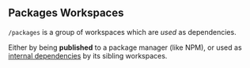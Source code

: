 ## Packages Workspaces

`/packages` is a group of workspaces which are _used_ as dependencies.

Either by being **published** to a package manager (like NPM), or used as [internal dependencies](https://turborepo.org/docs/handbook/sharing-code/internal-packages) by its sibling workspaces.
